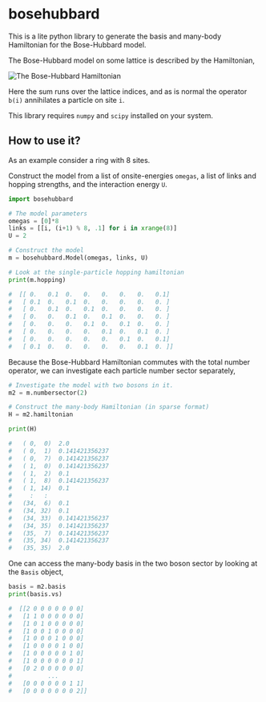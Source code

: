 # bosehubbard

This is a lite python library to generate the basis and many-body Hamiltonian for the Bose-Hubbard model.

The Bose-Hubbard model on some lattice is described by the Hamiltonian,

![The Bose-Hubbard Hamiltonian](https://github.com/georglind/bosehubbard/figs/bosehubbard.png "The Bose Hubbard Hamiltonian")

Here the sum runs over the lattice indices, and as is normal the operator `b(i)` annihilates a particle on site `i`. 

This library requires `numpy` and `scipy` installed on your system.

## How to use it?

As an example consider a ring with 8 sites. 

Construct the model from a list of onsite-energies `omegas`, a list of links and hopping strengths, and the interaction energy `U`.

```python
import bosehubbard

# The model parameters
omegas = [0]*8
links = [[i, (i+1) % 8, .1] for i in xrange(8)]
U = 2

# Construct the model
m = bosehubbard.Model(omegas, links, U)

# Look at the single-particle hopping hamiltonian
print(m.hopping)

#  [[ 0.   0.1  0.   0.   0.   0.   0.   0.1]
#   [ 0.1  0.   0.1  0.   0.   0.   0.   0. ]
#   [ 0.   0.1  0.   0.1  0.   0.   0.   0. ]
#   [ 0.   0.   0.1  0.   0.1  0.   0.   0. ]
#   [ 0.   0.   0.   0.1  0.   0.1  0.   0. ]
#   [ 0.   0.   0.   0.   0.1  0.   0.1  0. ]
#   [ 0.   0.   0.   0.   0.   0.1  0.   0.1]
#   [ 0.1  0.   0.   0.   0.   0.   0.1  0. ]]
```

Because the Bose-Hubbard Hamiltonian commutes with the total number operator, we can investigate each particle number sector separately,

```python
# Investigate the model with two bosons in it.
m2 = m.numbersector(2)

# Construct the many-body Hamiltonian (in sparse format)
H = m2.hamiltonian

print(H)

#	( 0,  0)  2.0
#	( 0,  1)  0.141421356237
#	( 0,  7)  0.141421356237
#	( 1,  0)  0.141421356237
#	( 1,  2)  0.1
#	( 1,  8)  0.141421356237
#	( 1, 14)  0.1
#	  :	  :
#	(34,  6)  0.1
#	(34, 32)  0.1
#	(34, 33)  0.141421356237
#	(34, 35)  0.141421356237
#	(35,  7)  0.141421356237
#	(35, 34)  0.141421356237
#	(35, 35)  2.0
```

One can access the many-body basis in the two boson sector by looking at the `Basis` object,

```python
basis = m2.basis
print(basis.vs)

#  [[2 0 0 0 0 0 0 0]
#   [1 1 0 0 0 0 0 0]
#   [1 0 1 0 0 0 0 0]
#   [1 0 0 1 0 0 0 0]
#   [1 0 0 0 1 0 0 0]
#   [1 0 0 0 0 1 0 0]
#   [1 0 0 0 0 0 1 0]
#   [1 0 0 0 0 0 0 1]
#   [0 2 0 0 0 0 0 0]
#          ...
#   [0 0 0 0 0 0 1 1]
#   [0 0 0 0 0 0 0 2]]
```
